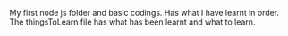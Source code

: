 My first node js folder and basic codings. Has what I have learnt in order. The thingsToLearn file has what has been learnt and what to learn.
